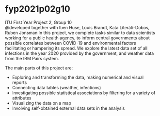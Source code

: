 # fyp2021p02g10
ITU First Year Project 2, Group 10  
@developed together with Iben Huse, Louis Brandt, Kata Literáti-Dobos, Ruben Jonsman
In this project, we complete tasks similar to data scientists working for a public health agency, to inform
central governments about possible correlates between COVID-19 and environmental factors facilitating or
hampering its spread. We explore the latest data set of all infections in the year 2020 provided by
the government, and weather data from the IBM Pairs system. 

The main parts of this project are:
- Exploring and transforming the data, making numerical and visual reports
- Connecting data tables (weather, infections)
- Investigating possible statistical associations by filtering for a variety of attributes
- Visualizing the data on a map
- Involving self-obtained external data sets in the analysis
